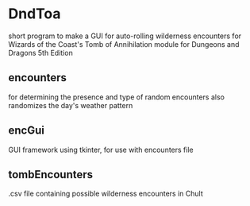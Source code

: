 # DndToa
short program to make a GUI for auto-rolling wilderness encounters for 
Wizards of the Coast's Tomb of Annihilation module for Dungeons and Dragons 5th Edition

## encounters
for determining the presence and type of random encounters
also randomizes the day's weather pattern

## encGui
GUI framework using tkinter, for use with encounters file

## tombEncounters
.csv file containing possible wilderness encounters in Chult
